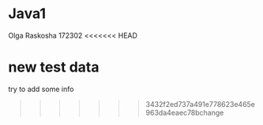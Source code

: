 # Java1
Olga Raskosha
172302
<<<<<<< HEAD

new test data
=======
try to add some info
>>>>>>> 3432f2ed737a491e778623e465e963da4eaec78bchange
